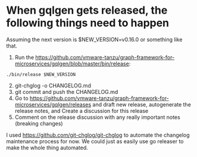 # When gqlgen gets released, the following things need to happen

Assuming the next version is $NEW_VERSION=v0.16.0 or something like that.

1. Run the https://github.com/vmware-tanzu/graph-framework-for-microservices/gqlgen/blob/master/bin/release:

```
./bin/release $NEW_VERSION
```

2. git-chglog -o CHANGELOG.md
3. git commit and push the CHANGELOG.md
4. Go to https://github.com/vmware-tanzu/graph-framework-for-microservices/gqlgen/releases and draft new release, autogenerate the release notes, and Create a discussion for this release
5. Comment on the release discussion with any really important notes (breaking changes)

I used https://github.com/git-chglog/git-chglog to automate the changelog maintenance process for now. We could just as easily use go releaser to make the whole thing automated.
